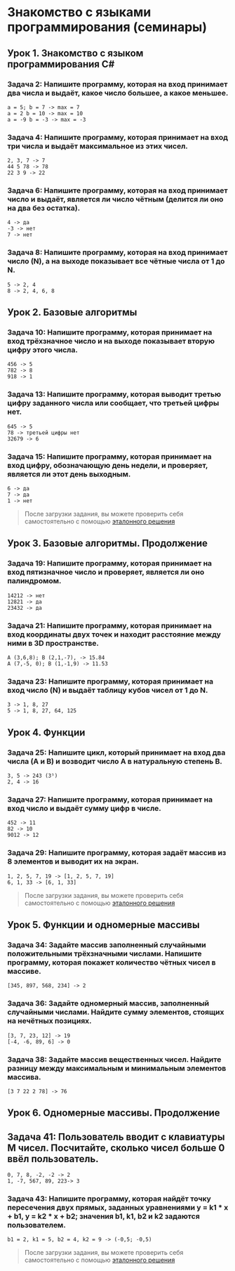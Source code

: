 # Знакомство с языками программирования (семинары)
## Урок 1. Знакомство с языком программирования С#

### **Задача 2: Напишите программу, которая на вход принимает два числа и выдаёт, какое число большее, а какое меньшее.**
```
a = 5; b = 7 -> max = 7
a = 2 b = 10 -> max = 10
a = -9 b = -3 -> max = -3
```
### **Задача 4: Напишите программу, которая принимает на вход три числа и выдаёт максимальное из этих чисел.**
```
2, 3, 7 -> 7
44 5 78 -> 78
22 3 9 -> 22
```
### **Задача 6: Напишите программу, которая на вход принимает число и выдаёт, является ли число чётным (делится ли оно на два без остатка).**
```
4 -> да
-3 -> нет
7 -> нет
```
### **Задача 8: Напишите программу, которая на вход принимает число (N), а на выходе показывает все чётные числа от 1 до N.**
```
5 -> 2, 4
8 -> 2, 4, 6, 8
```
## Урок 2. Базовые алгоритмы

### **Задача 10: Напишите программу, которая принимает на вход трёхзначное число и на выходе показывает вторую цифру этого числа.**
```
456 -> 5
782 -> 8
918 -> 1
```
### **Задача 13: Напишите программу, которая выводит третью цифру заданного числа или сообщает, что третьей цифры нет.**
```
645 -> 5
78 -> третьей цифры нет
32679 -> 6
```
### **Задача 15: Напишите программу, которая принимает на вход цифру, обозначающую день недели, и проверяет, является ли этот день выходным.**
```
6 -> да
7 -> да
1 -> нет
```
> После загрузки задания, вы можете проверить себя самостоятельно с помощью [эталонного решения](https://gbcdn.mrgcdn.ru/uploads/asset/4961655/attachment/89696eb4a14923d82ca5b8f5e6db5fe9.pdf)

## Урок 3. Базовые алгоритмы. Продолжение

### **Задача 19: Напишите программу, которая принимает на вход пятизначное число и проверяет, является ли оно палиндромом.**
```
14212 -> нет
12821 -> да
23432 -> да
```
### **Задача 21: Напишите программу, которая принимает на вход координаты двух точек и находит расстояние между ними в 3D пространстве.**
```
A (3,6,8); B (2,1,-7), -> 15.84
A (7,-5, 0); B (1,-1,9) -> 11.53
```
### **Задача 23: Напишите программу, которая принимает на вход число (N) и выдаёт таблицу кубов чисел от 1 до N.**
```
3 -> 1, 8, 27
5 -> 1, 8, 27, 64, 125
```

## Урок 4. Функции

### **Задача 25: Напишите цикл, который принимает на вход два числа (A и B) и возводит число A в натуральную степень B.**
```
3, 5 -> 243 (3⁵)
2, 4 -> 16
```
### **Задача 27: Напишите программу, которая принимает на вход число и выдаёт сумму цифр в числе.**
```
452 -> 11
82 -> 10
9012 -> 12
```
### **Задача 29: Напишите программу, которая задаёт массив из 8 элементов и выводит их на экран.**
```
1, 2, 5, 7, 19 -> [1, 2, 5, 7, 19]
6, 1, 33 -> [6, 1, 33]
```
> После загрузки задания, вы можете проверить себя самостоятельно с помощью [эталонного решения](https://gbcdn.mrgcdn.ru/uploads/asset/4961657/attachment/291598ecbbe6917f5983e728a94b5101.pdf)


## Урок 5. Функции и одномерные массивы

### **Задача 34: Задайте массив заполненный случайными положительными трёхзначными числами. Напишите программу, которая покажет количество чётных чисел в массиве.**
```
[345, 897, 568, 234] -> 2
```
### **Задача 36: Задайте одномерный массив, заполненный случайными числами. Найдите сумму элементов, стоящих на нечётных позициях.**
```
[3, 7, 23, 12] -> 19
[-4, -6, 89, 6] -> 0
```
### **Задача 38: Задайте массив вещественных чисел. Найдите разницу между максимальным и минимальным элементов массива.**
```
[3 7 22 2 78] -> 76
```


## Урок 6. Одномерные массивы. Продолжение

## **Задача 41: Пользователь вводит с клавиатуры M чисел. Посчитайте, сколько чисел больше 0 ввёл пользователь.**
```
0, 7, 8, -2, -2 -> 2
1, -7, 567, 89, 223-> 3
```
### **Задача 43: Напишите программу, которая найдёт точку пересечения двух прямых, заданных уравнениями y = k1 * x + b1, y = k2 * x + b2; значения b1, k1, b2 и k2 задаются пользователем.**
```
b1 = 2, k1 = 5, b2 = 4, k2 = 9 -> (-0,5; -0,5)
```
> После загрузки задания, вы можете проверить себя самостоятельно с помощью [эталонного решения](https://gbcdn.mrgcdn.ru/uploads/asset/4961718/attachment/811994354dffb81dac69378313ee1656.pdf)